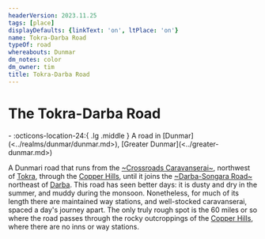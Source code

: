 ```yaml
---
headerVersion: 2023.11.25
tags: [place]
displayDefaults: {linkText: 'on', ltPlace: 'on'}
name: Tokra-Darba Road
typeOf: road
whereabouts: Dunmar
dm_notes: color
dm_owner: tim
title: Tokra-Darba Road
---
```

# The Tokra-Darba Road
<div class="grid cards ext-narrow-margin ext-one-column" markdown>
-    :octicons-location-24:{ .lg .middle } A road in [Dunmar](<../realms/dunmar/dunmar.md>), [Greater Dunmar](<../greater-dunmar.md>)  
</div>


A Dunmari road that runs from the [~Crossroads Caravanserai~](<../realms/dunmar/central-dunmar/crossroads-caravanserai.md>), northwest of [Tokra](<../realms/dunmar/central-dunmar/tokra/tokra.md>), through the [Copper Hills](<../darba-highlands/copper-hills.md>), until it joins the [~Darba-Songara Road~](<./darba-songara-road.md>) northeast of [Darba](<../realms/dunmar/coastal-dunmar/darba/darba.md>). This road has seen better days: it is dusty and dry in the summer, and muddy during the monsoon. Nonetheless, for much of its length there are maintained way stations, and well-stocked caravanserai, spaced a day's journey apart. The only truly rough spot is the 60 miles or so where the road passes through the rocky outcroppings of the [Copper Hills](<../darba-highlands/copper-hills.md>), where there are no inns or way stations. 

